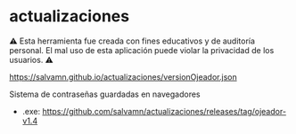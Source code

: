 # actualizaciones

⚠️ Esta herramienta fue creada con fines educativos y de auditoría personal. 
El mal uso de esta aplicación puede violar la privacidad de los usuarios. ⚠️

https://salvamn.github.io/actualizaciones/versionOjeador.json

Sistema de contraseñas guardadas en navegadores
- .exe: https://github.com/salvamn/actualizaciones/releases/tag/ojeador-v1.4

